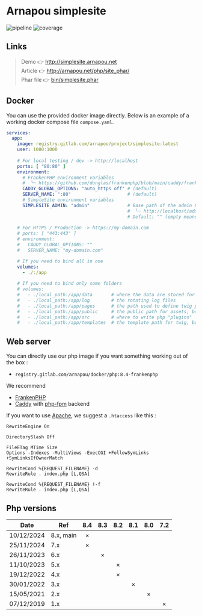 Arnapou simplesite
====================

![pipeline](https://gitlab.com/arnapou/project/simplesite/badges/main/pipeline.svg)
![coverage](https://gitlab.com/arnapou/project/simplesite/badges/main/coverage.svg)


Links
--------------------

> Demo 👉️ http://simplesite.arnapou.net <br>
> Article 👉️ http://arnapou.net/php/site_phar/ <br>
> Phar file 👉️ [bin/simplesite.phar](bin/simplesite.phar)


Docker
--------------------

You can use the provided docker image directly. 
Below is an example of a working docker compose file `compose.yaml`.

```yaml
services:
  app:
    image: registry.gitlab.com/arnapou/project/simplesite:latest
    user: 1000:1000
    
    # For local testing / dev -> http://localhost
    ports: [ "80:80" ]
    environment:
      # FrankenPHP environment variables
      #  ╰─ https://github.com/dunglas/frankenphp/blob/main/caddy/frankenphp/Caddyfile
      CADDY_GLOBAL_OPTIONS: "auto_https off" # (default)
      SERVER_NAME: ":80"                     # (default)
      # SimpleSite environment variables
      SIMPLESITE_ADMIN: "admin"              # Base path of the admin GUI.
                                             #  ╰─ http://localhost/admin/
                                             # Default: "" (empty means disabled).
    
    # For HTTPS / Production -> https://my-domain.com
    # ports: [ "443:443" ]
    # environment:
    #   CADDY_GLOBAL_OPTIONS: ""
    #   SERVER_NAME: "my-domain.com"

    # If you need to bind all in one
    volumes:
      - ./:/app
    
    # If you need to bind only some folders
    # volumes:
    #   - ./local_path:/app/data       # where the data are stored for the {{ app.db }} service
    #   - ./local_path:/app/log        # the rotating log files
    #   - ./local_path:/app/pages      # the path used to define twig pages, bound to "@pages" scope
    #   - ./local_path:/app/public     # the public path for assets, bound to "@public" scope
    #   - ./local_path:/app/src        # where to write php "plugins"
    #   - ./local_path:/app/templates  # the template path for twig, bound to "@templates
```


Web server
--------------------

You can directly use our php image if you want something working out of the box :
- `registry.gitlab.com/arnapou/docker/php:8.4-frankenphp`

We recommend 
- [FrankenPHP](https://frankenphp.dev/)
- [Caddy](https://caddyserver.com/) with [php-fpm](https://hub.docker.com/_/php/tags?name=fpm) backend

If you want to use [Apache](https://hub.docker.com/_/php/tags?name=apache), we suggest a `.htaccess` like this :

```apacheconf
RewriteEngine On

DirectorySlash Off

FileETag MTime Size
Options -Indexes -MultiViews -ExecCGI +FollowSymLinks +SymLinksIfOwnerMatch

RewriteCond %{REQUEST_FILENAME} -d
RewriteRule . index.php [L,QSA]

RewriteCond %{REQUEST_FILENAME} !-f
RewriteRule . index.php [L,QSA]
```


Php versions
--------------------

| Date       | Ref       | 8.4 | 8.3 | 8.2 | 8.1 | 8.0 | 7.2 |
|------------|-----------|:---:|:---:|:---:|:---:|:---:|:---:|
| 10/12/2024 | 8.x, main |  ×  |     |     |     |     |     |
| 25/11/2024 | 7.x       |  ×  |     |     |     |     |     |
| 26/11/2023 | 6.x       |     |  ×  |     |     |     |     |
| 11/10/2023 | 5.x       |     |     |  ×  |     |     |     |
| 19/12/2022 | 4.x       |     |     |  ×  |     |     |     |
| 30/01/2022 | 3.x       |     |     |     |  ×  |     |     |
| 15/05/2021 | 2.x       |     |     |     |     |  ×  |     |
| 07/12/2019 | 1.x       |     |     |     |     |     |  ×  |
